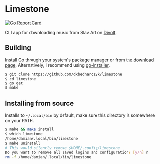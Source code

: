 # Limestone
[![Go Report Card](https://goreportcard.com/badge/github.com/dxbednarczyk/limestone)](https://goreportcard.com/report/github.com/dxbednarczyk/limestone)

CLI app for downloading music from Slav Art on [Divolt](https://divolt.xyz).

## Building

Install Go through your system's package manager or from [the download page](https://go.dev/dl/).
Alternatively, I recommend using [go-installer](https://github.com/kerolloz/go-installer).

```bash
$ git clone https://github.com/dxbednarczyk/limestone
$ cd limestone
$ go get
$ make
```

## Installing from source

Installs to `~/.local/bin` by default, make sure this directory is somewhere on your PATH.

```bash
$ make && make install
$ which limestone
/home/damian/.local/bin/limestone
$ make uninstall
# This would silently remove $HOME/.config/limestone
Do you want to remove all saved logins and configuration? [y/n] n
rm -f /home/damian/.local/bin/limestone
```